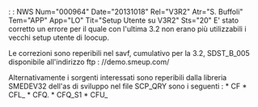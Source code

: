  :  : NWS Num="000964" Date="20131018" Rel="V3R2" Atr="S. Buffoli" Tem="APP" App="LO" Tit="Setup Utente su V3R2" Sts="20"
E' stato corretto un errore per il quale con l'ultima 3.2 non erano più utilizzabili i vecchi setup utente di loocup.

Le correzioni sono reperibili nel savf, cumulativo per la 3.2, SDST_B_005 disponibile all'indirizzo ftp : //demo.smeup.com/

Alternativamente i sorgenti interessati sono reperibili dalla libreria SMEDEV32 dell'as di sviluppo
nel file SCP_QRY sono i seguenti : 
\* CF
\* CFL_
\* CFQ.
\* CFQ_S1
\* CFU_

